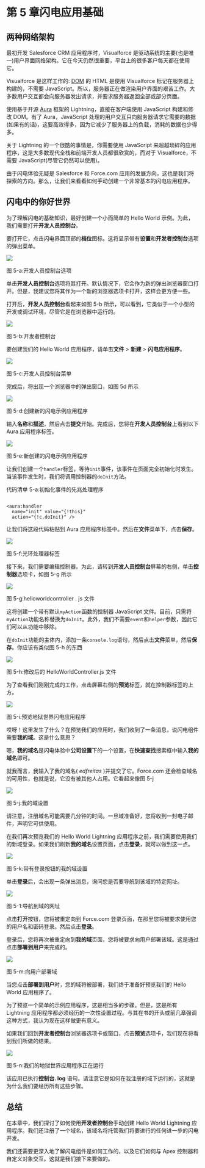 # 第 5 章闪电应用基础

## 两种网络架构

最初开发 Salesforce CRM 应用程序时，Visualforce 是驱动系统的主要(也是唯一)用户界面网络架构。它在今天仍然很重要，平台上的很多客户每天都在使用它。

Visualforce 是这样工作的: [DOM](https://en.wikipedia.org/wiki/Document_Object_Model) 的 HTML 是使用 Visualforce 标记在服务器上构建的，不需要 JavaScript。所以，服务器正在做渲染用户界面的艰苦工作。大多数用户交互都会向服务器发出请求，并要求服务器返回全部或部分页面。

使用基于开源 [Aura](http://www.auraframework.org/) 框架的 Lightning，直接在客户端使用 JavaScript 构建和修改 DOM。有了 Aura，JavaScript 处理的用户交互只向服务器请求它需要的数据(如果有的话)，这要高效得多，因为它减少了服务器上的负载，消耗的数据也少得多。

关于 Lightning 的一个很酷的事情是，你需要使用 JavaScript 来超越琐碎的应用程序，这是大多数现代全栈和前端开发人员都很欣赏的，而对于 Visualforce，不需要 JavaScript(尽管它仍然可以使用)。

由于闪电体验无疑是 Salesforce 和 Force.com 应用的发展方向，这也是我们将探索的方向。那么，让我们来看看如何手动创建一个非常基本的闪电应用程序。

## 闪电中的你好世界

为了理解闪电的基础知识，最好创建一个小而简单的 Hello World 示例。为此，我们需要打开**开发人员控制台**。

要打开它，点击闪电界面顶部的**档位**图标。这将显示带有**设置**和**开发者控制台**选项的弹出菜单。

![](../Images/image080.jpg)

图 5-a:开发人员控制台选项

单击**开发人员控制台**选项将其打开。默认情况下，它会作为新的弹出浏览器窗口打开。但是，我建议您将其作为一个新的浏览器选项卡打开，这样会更方便一些。

打开后，**开发人员控制台**看起来如图 5-b 所示，可以看到，它类似于一个小型的开发或调试环境，尽管它是在浏览器中运行的。

![](../Images/image081.jpg)

图 5-b:开发者控制台

要创建我们的 Hello World 应用程序，请单击**文件** > **新建** > **闪电应用程序**。

![](../Images/image082.jpg)

图 5-c:开发人员控制台菜单

完成后，将出现一个浏览器中的弹出窗口，如图 5d 所示

![](../Images/image083.jpg)

图 5-d:创建新的闪电示例应用程序

输入**名称**和**描述**，然后点击**提交**开始。完成后，您将在**开发人员控制台**上看到以下 Aura 应用程序标签。

![](../Images/image084.jpg)

图 5-e:新创建的闪电示例应用程序

让我们创建一个`handler`标签，等待`init`事件，该事件在页面完全初始化时发生。当该事件发生时，我们将调用控制器的`doInit`方法。

代码清单 5-a:初始化事件的先兆处理程序

```

<aura:handler
  name="init" value="{!this}"
  action="{!c.doInit}" />

```

让我们将这段代码粘贴到 Aura 应用程序标签中。然后在**文件**菜单下，点击**保存**。

![](../Images/image085.jpg)

图 5-f:光环处理器标签

接下来，我们需要编辑控制器。为此，请转到**开发人员控制台**屏幕的右侧，单击**控制器**选项卡，如图 5-g 所示

![](../Images/image086.jpg)

图 5-g:helloworldcontroller . js 文件

这将创建一个带有默认`myAction`函数的控制器 JavaScript 文件。目前，只需将`myAction`功能名称替换为`doInit`。此外，我们不需要`event`和`helper`参数，因此它们可以从功能中移除。

在`doInit`功能的主体内，添加一条`console.log`语句，然后点击**文件**菜单，然后**保存**。你应该有类似图 5-h 的东西

![](../Images/image087.jpg)

图 5-h:修改后的 HelloWorldController.js 文件

为了查看我们刚刚完成的工作，点击屏幕右侧的**预览**标签，就在控制器标签的上方。

![](../Images/image088.jpg)

图 5-i:预览地狱世界闪电应用程序

哎呀！这里发生了什么？在预览我们的应用时，我们收到了一条消息，说闪电组件需要**我的域**。这是什么意思？

嗯，**我的域名**是闪电体验中**公司设置**下的一个设置，在**快速查找**搜索框中输入**我的域名**即可。

就我而言，我输入了我的域名( *edfreitas* )并提交了它。Force.com 还会检查域名的可用性，也就是说，它没有被其他人占用。它看起来像图 5-j

![](../Images/image089.jpg)

图 5-j:我的域设置

请注意，注册域名可能需要几分钟的时间。一旦域准备好，您将收到一封电子邮件，声明它可供使用。

在我们再次预览我们的 Hello World Lightning 应用程序之前，我们需要使用我们的新域登录。如果我们刷新**我的域名**设置页面，点击**登录**，就可以做到这一点。

![](../Images/image090.jpg)

图 5-k:带有登录按钮的我的域设置

单击**登录**后，会出现一条弹出消息，询问您是否要导航到该域的特定网址。

![](../Images/image091.jpg)

图 5-1:导航到域的网址

点击**打开**按钮，您将被重定向到 Force.com 登录页面，在那里您将被要求使用您的用户名和密码登录。然后点击**登录**。

登录后，您将再次被重定向到**我的域**页面，您将被要求向用户部署该域。这是通过点击**部署到用户**来完成的。

![](../Images/image092.jpg)

图 5-m:向用户部署域

当您点击**部署到用户**时，您的域将被部署，我们终于准备好预览我们的 Hello World 应用程序了。

为了预览一个简单的示例应用程序，这是相当多的步骤。但是，这是所有 Lightning 应用程序都必须经历的一次性设置过程。与其在书的开头或前几章强调这种方式，我认为现在这样做更有意义。

如果我们回到**开发者控制台**浏览器选项卡或窗口，点击**预览**选项卡，我们现在将看到我们所做的结果。

![](../Images/image093.jpg)

图 5-n:我们的地狱世界应用程序正在运行

该应用已执行**控制台. log** 语句。请注意它是如何在我注册的域下运行的，这就是为什么我们要经历所有这些步骤。

## 总结

在本章中，我们探讨了如何使用**开发者控制台**手动创建 Hello World Lightning 应用程序。我们还注册了一个域名，该域名将托管我们将要进行的任何进一步的闪电开发。

我们还需要更深入地了解闪电组件是如何工作的，以及它们如何与 Apex 控制器和自定义对象交互。这就是我们接下来要做的。